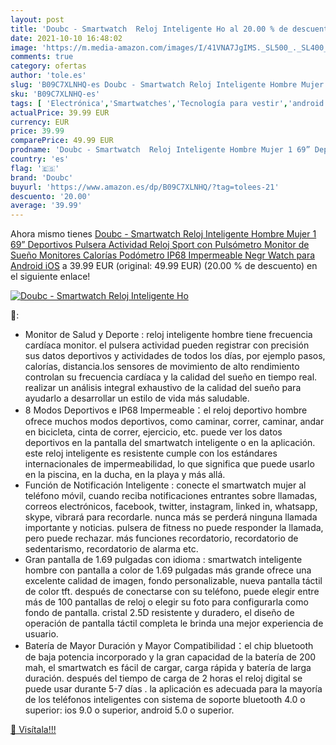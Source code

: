 ```yaml
---
layout: post
title: 'Doubc - Smartwatch  Reloj Inteligente Ho al 20.00 % de descuento'
date: 2021-10-10 16:48:02
image: 'https://m.media-amazon.com/images/I/41VNA7JgIMS._SL500_._SL400_.jpg'
comments: true
category: ofertas
author: 'tole.es'
slug: 'B09C7XLNHQ-es Doubc - Smartwatch Reloj Inteligente Hombre Mujer 1 69”...'
sku: 'B09C7XLNHQ-es'
tags: [ 'Electrónica','Smartwatches','Tecnología para vestir','android','doubc', ]
actualPrice: 39.99 EUR
currency: EUR
price: 39.99
comparePrice: 49.99 EUR
prodname: 'Doubc - Smartwatch  Reloj Inteligente Hombre Mujer 1 69” Deportivos  Pulsera Actividad Reloj Sport con Pulsómetro Monitor de Sueño Monitores Calorías Podómetro IP68 Impermeable Negr Watch para Android iOS'
country: 'es'
flag: '🇪🇸'
brand: 'Doubc'
buyurl: 'https://www.amazon.es/dp/B09C7XLNHQ/?tag=tolees-21'
descuento: '20.00'
average: '39.99'
---
```


Ahora mismo tienes [Doubc - Smartwatch  Reloj Inteligente Hombre Mujer 1 69” Deportivos  Pulsera Actividad Reloj Sport con Pulsómetro Monitor de Sueño Monitores Calorías Podómetro IP68 Impermeable Negr Watch para Android iOS](https://www.amazon.es/dp/B09C7XLNHQ/?tag=tolees-21) a 39.99 EUR (original: 49.99 EUR) (20.00 %  de descuento) en el siguiente enlace!

[![Doubc - Smartwatch  Reloj Inteligente Ho](https://m.media-amazon.com/images/I/41VNA7JgIMS._SL500_._SL400_.jpg)](https://www.amazon.es/dp/B09C7XLNHQ/?tag=tolees-21)

🔎:

- Monitor de Salud y Deporte : reloj inteligente hombre tiene frecuencia cardíaca monitor. el pulsera actividad pueden registrar con precisión sus datos deportivos y actividades de todos los días, por ejemplo pasos, calorías, distancia.los sensores de movimiento de alto rendimiento controlan su frecuencia cardíaca y la calidad del sueño en tiempo real. realizar un análisis integral exhaustivo de la calidad del sueño para ayudarlo a desarrollar un estilo de vida más saludable.
- 8 Modos Deportivos e IP68 Impermeable：el reloj deportivo hombre ofrece muchos modos deportivos, como caminar, correr, caminar, andar en bicicleta, cinta de correr, ejercicio, etc. puede ver los datos deportivos en la pantalla del smartwatch inteligente o en la aplicación. este reloj inteligente es resistente cumple con los estándares internacionales de impermeabilidad, lo que significa que puede usarlo en la piscina, en la ducha, en la playa y más allá.
- Función de Notificación Inteligente : conecte el smartwatch mujer al teléfono móvil, cuando reciba notificaciones entrantes sobre llamadas, correos electrónicos, facebook, twitter, instagram, linked in, whatsapp, skype, vibrará para recordarle. nunca más se perderá ninguna llamada importante y noticias. pulsera de fitness no puede responder la llamada, pero puede rechazar. más funciones recordatorio, recordatorio de sedentarismo, recordatorio de alarma etc.
- Gran pantalla de 1.69 pulgadas con idioma : smartwatch inteligente hombre con pantalla a color de 1.69 pulgadas más grande ofrece una excelente calidad de imagen, fondo personalizable, nueva pantalla táctil de color tft. después de conectarse con su teléfono, puede elegir entre más de 100 pantallas de reloj o elegir su foto para configurarla como fondo de pantalla. cristal 2.5D resistente y duradero, el diseño de operación de pantalla táctil completa le brinda una mejor experiencia de usuario.
- Batería de Mayor Duración y Mayor Compatibilidad：el chip bluetooth de baja potencia incorporado y la gran capacidad de la batería de 200 mah, el smartwatch es fácil de cargar, carga rápida y batería de larga duración. después del tiempo de carga de 2 horas el reloj digital se puede usar durante 5-7 días . la aplicación es adecuada para la mayoría de los teléfonos inteligentes con sistema de soporte bluetooth 4.0 o superior: ios 9.0 o superior, android 5.0 o superior.

[🛒 Visítala!!!](https://www.amazon.es/dp/B09C7XLNHQ/?tag=tolees-21)
